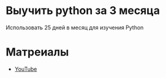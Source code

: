 # Выучить python за 3 месяца
Использовать 25 дней в месяц для изучения Python
 
# Матреиалы
* [YouTube](https://www.youtube.com/watch?v=btuxcr7Sxw4&list=PLA0M1Bcd0w8yWHh2V70bTtbVxJICrnJHd)

